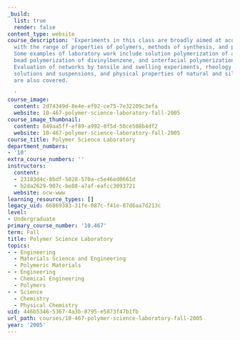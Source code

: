 ```yaml
---
_build:
  list: true
  render: false
content_type: website
course_description: 'Experiments in this class are broadly aimed at acquainting students
  with the range of properties of polymers, methods of synthesis, and physical chemistry.
  Some examples of laboratory work include solution polymerization of acrylamide,
  bead polymerization of divinylbenzene, and interfacial polymerization of nylon 6,10.
  Evaluation of networks by tensile and swelling experiments, rheology of polymer
  solutions and suspensions, and physical properties of natural and silicone rubber
  are also covered.

  '
course_image:
  content: 2d74349d-8e4e-ef92-ce75-7e32209c3efa
  website: 10-467-polymer-science-laboratory-fall-2005
course_image_thumbnail:
  content: 849aa5ff-ef89-a992-8f5d-50ce508b4df2
  website: 10-467-polymer-science-laboratory-fall-2005
course_title: Polymer Science Laboratory
department_numbers:
- '10'
extra_course_numbers: ''
instructors:
  content:
  - 23183d4c-8bdf-5028-570a-c5e46ed0661d
  - b2da2629-907c-be88-a7af-eafcc3093721
  website: ocw-www
learning_resource_types: []
legacy_uid: 66869383-31fe-087c-f41e-87d6aa7d213c
level:
- Undergraduate
primary_course_number: '10.467'
term: Fall
title: Polymer Science Laboratory
topics:
- - Engineering
  - Materials Science and Engineering
  - Polymeric Materials
- - Engineering
  - Chemical Engineering
  - Polymers
- - Science
  - Chemistry
  - Physical Chemistry
uid: 446b5346-5367-4a3b-8795-e5873f47b1fb
url_path: courses/10-467-polymer-science-laboratory-fall-2005
year: '2005'
---
```

